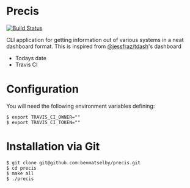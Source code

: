 Precis
======

[![Build Status](https://travis-ci.org/benmatselby/precis.png?branch=master)](https://travis-ci.org/benmatselby/precis)

CLI application for getting information out of various systems in a neat dashboard format. This is inspired from [@jessfraz/tdash](https://github.com/jessfraz/tdash)'s dashboard

* Todays date
* Travis CI


# Configuration

You will need the following environment variables defining:

```
$ export TRAVIS_CI_OWNER=""
$ export TRAVIS_CI_TOKEN=""
```

# Installation via Git

```
$ git clone git@github.com:benmatselby/precis.git
$ cd precis
$ make all
$ ./precis
```
